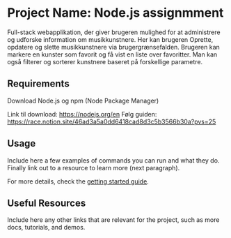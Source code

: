 # Project Name: Node.js assignmment

Full-stack webapplikation, der giver brugeren mulighed for at administrere og udforske information om musikkunstnere.
Her kan brugeren Oprette, opdatere og slette musikkunstnere via brugergrænsefalden. Brugeren kan markere en kunster som favorit og få vist en liste over favoritter. Man kan også filterer og sorterer kunstnere baseret på forskellige parametre.


## Requirements
Download Node.js og npm (Node Package Manager)

 Link til download: https://nodejs.org/en
 Følg guiden: https://race.notion.site/46ad3a5a0dd6418cad8d3c5b3566b30a?pvs=25

## Usage

Include here a few examples of commands you can run and what they do. Finally link out to a resource to learn more (next paragraph).

For more details, check the [getting started guide]().

## Useful Resources

Include here any other links that are relevant for the project, such as more docs, tutorials, and demos.